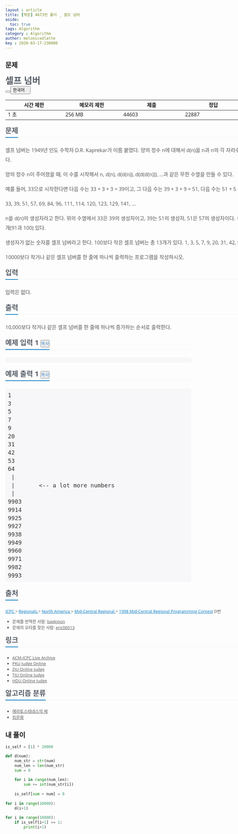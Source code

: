 ```yaml
---
layout : article
title: [백준] 4673번 풀이 _ 셀프 넘버
aside:
  toc: true
tags: Algorithm
category : Algorithm
author: melonicedlatte  
key : 2020-03-17-230800
---  
```


## 문제

<div class="col-md-12" style="width: 1170px; color: rgb(51, 51, 51); font-family: &quot;Open Sans&quot;, &quot;Apple SD Gothic Neo&quot;, &quot;Noto Sans CJK KR&quot;, &quot;Noto Sans KR&quot;, 나눔바른고딕, 나눔고딕, 맑은고딕, &quot;Helvetica Neue&quot;, Helvetica, Arial, sans-serif; font-size: 13px; border-radius: 0px !important;"><div class="page-header" style="border-radius: 0px !important;"><h1 style="margin-top: 5px; font-size: 28px; line-height: 35px; color: rgb(88, 95, 105); text-shadow: none; border-radius: 0px !important; font-family: &quot;Open Sans&quot;, &quot;Apple SD Gothic Neo&quot;, &quot;Noto Sans CJK KR&quot;, &quot;Noto Sans KR&quot;, 나눔바른고딕, 나눔고딕, 맑은고딕, &quot;Helvetica Neue&quot;, Helvetica, Arial, sans-serif !important;"><span id="problem_title" class="" style="border-radius: 0px !important;">셀프 넘버</span><div class="btn-group pull-right problem-button" style="border-radius: 0px !important;"><button class="btn btn-default" type="button" id="favorite_button" data-favorite="0" style="line-height: 1.42857; box-shadow: none; font-family: &quot;Open Sans&quot;, &quot;Apple SD Gothic Neo&quot;, &quot;Noto Sans CJK KR&quot;, &quot;Noto Sans KR&quot;, 나눔바른고딕, 나눔고딕, 맑은고딕, &quot;Helvetica Neue&quot;, Helvetica, Arial, sans-serif !important; outline: 0px !important;"><span class="glyphicon glyphicon-star-empty" id="favorite_image" style="border-radius: 0px !important;"></span></button><button type="button" class="btn btn-default dropdown-toggle" data-toggle="dropdown" href="#" id="lang-select-button" style="line-height: 1.42857; box-shadow: none; font-family: &quot;Open Sans&quot;, &quot;Apple SD Gothic Neo&quot;, &quot;Noto Sans CJK KR&quot;, &quot;Noto Sans KR&quot;, 나눔바른고딕, 나눔고딕, 맑은고딕, &quot;Helvetica Neue&quot;, Helvetica, Arial, sans-serif !important; outline: 0px !important;"><span class="lang-select-text" style="border-radius: 0px !important;">한국어&nbsp;</span>&nbsp;&nbsp;<span class="caret" style="border-top-style: solid; border-radius: 0px !important;"></span></button></div></h1></div></div><div class="col-md-12" style="width: 1170px; color: rgb(51, 51, 51); font-family: &quot;Open Sans&quot;, &quot;Apple SD Gothic Neo&quot;, &quot;Noto Sans CJK KR&quot;, &quot;Noto Sans KR&quot;, 나눔바른고딕, 나눔고딕, 맑은고딕, &quot;Helvetica Neue&quot;, Helvetica, Arial, sans-serif; font-size: 13px; border-radius: 0px !important;"><div class="table-responsive" style="border-radius: 0px !important;"><table class="table" id="problem-info" style="width: 1140px; border-radius: 0px !important;"><thead style="border-radius: 0px !important;"><tr style="border-radius: 0px !important;"><th style="line-height: 1.42857; border-bottom: none; width: 183px; border-radius: 0px !important;">시간 제한</th><th style="line-height: 1.42857; border-bottom: none; width: 183px; border-radius: 0px !important;">메모리 제한</th><th style="line-height: 1.42857; border-bottom: none; width: 194px; border-radius: 0px !important;">제출</th><th style="line-height: 1.42857; border-bottom: none; width: 194px; border-radius: 0px !important;">정답</th><th style="line-height: 1.42857; border-bottom: none; width: 193px; border-radius: 0px !important;">맞은 사람</th><th style="line-height: 1.42857; border-bottom: none; width: 193px; border-radius: 0px !important;">정답 비율</th></tr></thead><tbody style="border-radius: 0px !important;"><tr style="border-radius: 0px !important;"><td style="line-height: 1.42857; border-radius: 0px !important;">1 초</td><td style="line-height: 1.42857; border-radius: 0px !important;">256 MB</td><td style="line-height: 1.42857; border-radius: 0px !important;">44603</td><td style="line-height: 1.42857; border-radius: 0px !important;">22887</td><td style="line-height: 1.42857; border-radius: 0px !important;">18512</td><td style="line-height: 1.42857; border-radius: 0px !important;">51.792%</td></tr></tbody></table></div></div><div id="problem-body" style="color: rgb(51, 51, 51); font-family: &quot;Open Sans&quot;, &quot;Apple SD Gothic Neo&quot;, &quot;Noto Sans CJK KR&quot;, &quot;Noto Sans KR&quot;, 나눔바른고딕, 나눔고딕, 맑은고딕, &quot;Helvetica Neue&quot;, Helvetica, Arial, sans-serif; font-size: 13px; border-radius: 0px !important;"><div class="col-md-12" style="width: 1170px; border-radius: 0px !important;"><section id="description" style="border-radius: 0px !important;"><div class="headline" style="margin: 10px 0px 25px; border-bottom: 1px dotted rgb(228, 233, 240); border-radius: 0px !important;"><h2 style="line-height: 33px; color: rgb(88, 95, 105); margin-top: 0px; margin-bottom: -2px; font-size: 22px; text-shadow: none; padding-bottom: 5px; display: inline-block; border-bottom: 2px solid rgb(0, 118, 192); border-radius: 0px !important; font-family: &quot;Open Sans&quot;, &quot;Apple SD Gothic Neo&quot;, &quot;Noto Sans CJK KR&quot;, &quot;Noto Sans KR&quot;, 나눔바른고딕, 나눔고딕, 맑은고딕, &quot;Helvetica Neue&quot;, Helvetica, Arial, sans-serif !important;">문제</h2></div><div id="problem_description" style="font-size: medium; line-height: 30px; border-radius: 0px !important;"><p style="color: rgb(85, 85, 85); border-radius: 0px !important;">셀프 넘버는 1949년 인도 수학자 D.R. Kaprekar가 이름 붙였다. 양의 정수 n에 대해서 d(n)을 n과 n의 각 자리수를 더하는 함수라고 정의하자. 예를 들어, d(75) = 75+7+5 = 87이다.</p><p style="color: rgb(85, 85, 85); border-radius: 0px !important;">양의 정수 n이 주어졌을 때, 이 수를 시작해서 n, d(n), d(d(n)), d(d(d(n))), ...과 같은 무한 수열을 만들 수 있다.&nbsp;</p><p style="color: rgb(85, 85, 85); border-radius: 0px !important;">예를 들어, 33으로 시작한다면 다음 수는 33 + 3 + 3 = 39이고, 그 다음 수는 39 + 3 + 9 = 51, 다음 수는 51 + 5 + 1 = 57이다. 이런식으로 다음과 같은 수열을 만들 수 있다.</p><p style="color: rgb(85, 85, 85); border-radius: 0px !important;">33, 39, 51, 57, 69, 84, 96, 111, 114, 120, 123, 129, 141, ...</p><p style="color: rgb(85, 85, 85); border-radius: 0px !important;">n을 d(n)의 생성자라고 한다. 위의 수열에서 33은 39의 생성자이고, 39는 51의 생성자, 51은 57의 생성자이다. 생성자가 한 개보다 많은 경우도 있다. 예를 들어, 101은 생성자가 2개(91과 100) 있다.&nbsp;</p><p style="color: rgb(85, 85, 85); border-radius: 0px !important;">생성자가 없는 숫자를 셀프 넘버라고 한다. 100보다 작은 셀프 넘버는 총 13개가 있다. 1, 3, 5, 7, 9, 20, 31, 42, 53, 64, 75, 86, 97</p><p style="color: rgb(85, 85, 85); border-radius: 0px !important;">10000보다 작거나 같은 셀프 넘버를 한 줄에 하나씩 출력하는 프로그램을 작성하시오.</p></div></section></div><div class="col-md-12" style="width: 1170px; border-radius: 0px !important;"><section id="input" style="border-radius: 0px !important;"><div class="headline" style="margin: 10px 0px 25px; border-bottom: 1px dotted rgb(228, 233, 240); border-radius: 0px !important;"><h2 style="line-height: 33px; color: rgb(88, 95, 105); margin-top: 0px; margin-bottom: -2px; font-size: 22px; text-shadow: none; padding-bottom: 5px; display: inline-block; border-bottom: 2px solid rgb(0, 118, 192); border-radius: 0px !important; font-family: &quot;Open Sans&quot;, &quot;Apple SD Gothic Neo&quot;, &quot;Noto Sans CJK KR&quot;, &quot;Noto Sans KR&quot;, 나눔바른고딕, 나눔고딕, 맑은고딕, &quot;Helvetica Neue&quot;, Helvetica, Arial, sans-serif !important;">입력</h2></div><div id="problem_input" style="font-size: medium; line-height: 30px; border-radius: 0px !important;"><p style="color: rgb(85, 85, 85); border-radius: 0px !important;">입력은 없다.</p></div></section></div><div class="col-md-12" style="width: 1170px; border-radius: 0px !important;"><section id="output" style="border-radius: 0px !important;"><div class="headline" style="margin: 10px 0px 25px; border-bottom: 1px dotted rgb(228, 233, 240); border-radius: 0px !important;"><h2 style="line-height: 33px; color: rgb(88, 95, 105); margin-top: 0px; margin-bottom: -2px; font-size: 22px; text-shadow: none; padding-bottom: 5px; display: inline-block; border-bottom: 2px solid rgb(0, 118, 192); border-radius: 0px !important; font-family: &quot;Open Sans&quot;, &quot;Apple SD Gothic Neo&quot;, &quot;Noto Sans CJK KR&quot;, &quot;Noto Sans KR&quot;, 나눔바른고딕, 나눔고딕, 맑은고딕, &quot;Helvetica Neue&quot;, Helvetica, Arial, sans-serif !important;">출력</h2></div><div id="problem_output" style="font-size: medium; line-height: 30px; border-radius: 0px !important;"><p style="color: rgb(85, 85, 85); border-radius: 0px !important;">10,000보다 작거나 같은 셀프 넘버를 한 줄에 하나씩 증가하는 순서로 출력한다.</p></div></section></div><div class="col-md-12" style="width: 1170px; border-radius: 0px !important;"></div><div class="col-md-12" style="width: 1170px; border-radius: 0px !important;"><div class="row" style="border-radius: 0px !important;"><div class="col-md-6" style="width: 585px; border-radius: 0px !important;"><section id="sampleinput1" style="border-radius: 0px !important;"><div class="headline" style="margin: 10px 0px 25px; border-bottom: 1px dotted rgb(228, 233, 240); border-radius: 0px !important;"><h2 style="line-height: 33px; color: rgb(88, 95, 105); margin-top: 0px; margin-bottom: -2px; font-size: 22px; text-shadow: none; padding-bottom: 5px; display: inline-block; border-bottom: 2px solid rgb(0, 118, 192); border-radius: 0px !important; font-family: &quot;Open Sans&quot;, &quot;Apple SD Gothic Neo&quot;, &quot;Noto Sans CJK KR&quot;, &quot;Noto Sans KR&quot;, 나눔바른고딕, 나눔고딕, 맑은고딕, &quot;Helvetica Neue&quot;, Helvetica, Arial, sans-serif !important;">예제 입력 1&nbsp;<button type="button" class="btn btn-link copy-button" data-clipboard-target="#sample-input-1" style="line-height: 1.42857; color: rgb(66, 139, 202); padding: 0px; font-family: &quot;Open Sans&quot;, &quot;Apple SD Gothic Neo&quot;, &quot;Noto Sans CJK KR&quot;, &quot;Noto Sans KR&quot;, 나눔바른고딕, 나눔고딕, 맑은고딕, &quot;Helvetica Neue&quot;, Helvetica, Arial, sans-serif !important; outline: 0px !important;">복사</button></h2></div><pre class="sampledata" id="sample-input-1" style="border-radius: 5px; overflow-x: scroll; font-family: Menlo, Monaco, &quot;Source Code Pro&quot;, consolas, monospace; font-size: 18px; padding: 8px; line-height: 1.42857; word-break: normal; overflow-wrap: normal; background-color: rgb(247, 247, 249); border-color: rgb(225, 225, 232);"></pre></section></div><div class="col-md-6" style="width: 585px; border-radius: 0px !important;"><section id="sampleoutput1" style="border-radius: 0px !important;"><div class="headline" style="margin: 10px 0px 25px; border-bottom: 1px dotted rgb(228, 233, 240); border-radius: 0px !important;"><h2 style="line-height: 33px; color: rgb(88, 95, 105); margin-top: 0px; margin-bottom: -2px; font-size: 22px; text-shadow: none; padding-bottom: 5px; display: inline-block; border-bottom: 2px solid rgb(0, 118, 192); border-radius: 0px !important; font-family: &quot;Open Sans&quot;, &quot;Apple SD Gothic Neo&quot;, &quot;Noto Sans CJK KR&quot;, &quot;Noto Sans KR&quot;, 나눔바른고딕, 나눔고딕, 맑은고딕, &quot;Helvetica Neue&quot;, Helvetica, Arial, sans-serif !important;">예제 출력 1&nbsp;<button type="button" class="btn btn-link copy-button" data-clipboard-target="#sample-output-1" style="line-height: 1.42857; color: rgb(66, 139, 202); padding: 0px; font-family: &quot;Open Sans&quot;, &quot;Apple SD Gothic Neo&quot;, &quot;Noto Sans CJK KR&quot;, &quot;Noto Sans KR&quot;, 나눔바른고딕, 나눔고딕, 맑은고딕, &quot;Helvetica Neue&quot;, Helvetica, Arial, sans-serif !important; outline: 0px !important;">복사</button></h2></div><pre class="sampledata" id="sample-output-1" style="border-radius: 5px; overflow-x: scroll; font-family: Menlo, Monaco, &quot;Source Code Pro&quot;, consolas, monospace; font-size: 18px; padding: 8px; line-height: 1.42857; word-break: normal; overflow-wrap: normal; background-color: rgb(247, 247, 249); border-color: rgb(225, 225, 232);">1
3
5
7
9
20
31
42
53
64
 |
 |       &lt;-- a lot more numbers
 |
9903
9914
9925
9927
9938
9949
9960
9971
9982
9993
</pre></section></div></div></div><div class="col-md-12" style="width: 1170px; border-radius: 0px !important;"></div></div><div class="col-md-12" style="width: 1170px; color: rgb(51, 51, 51); font-family: &quot;Open Sans&quot;, &quot;Apple SD Gothic Neo&quot;, &quot;Noto Sans CJK KR&quot;, &quot;Noto Sans KR&quot;, 나눔바른고딕, 나눔고딕, 맑은고딕, &quot;Helvetica Neue&quot;, Helvetica, Arial, sans-serif; font-size: 13px; border-radius: 0px !important;"><section id="source" style="border-radius: 0px !important;"><div class="headline" style="margin: 10px 0px 25px; border-bottom: 1px dotted rgb(228, 233, 240); border-radius: 0px !important;"><h2 style="line-height: 33px; color: rgb(88, 95, 105); margin-top: 0px; margin-bottom: -2px; font-size: 22px; text-shadow: none; padding-bottom: 5px; display: inline-block; border-bottom: 2px solid rgb(0, 118, 192); border-radius: 0px !important; font-family: &quot;Open Sans&quot;, &quot;Apple SD Gothic Neo&quot;, &quot;Noto Sans CJK KR&quot;, &quot;Noto Sans KR&quot;, 나눔바른고딕, 나눔고딕, 맑은고딕, &quot;Helvetica Neue&quot;, Helvetica, Arial, sans-serif !important;">출처</h2></div><p style="color: rgb(85, 85, 85); border-radius: 0px !important;"><a href="https://www.acmicpc.net/category/1" style="background-image: initial; background-position: 0px 0px; background-size: initial; background-repeat: initial; background-attachment: initial; background-origin: initial; background-clip: initial; color: rgb(0, 118, 192); border-radius: 0px !important; outline: 0px !important;">ICPC&nbsp;</a>&gt;&nbsp;<a href="https://www.acmicpc.net/category/7" style="background-image: initial; background-position: 0px 0px; background-size: initial; background-repeat: initial; background-attachment: initial; background-origin: initial; background-clip: initial; color: rgb(0, 118, 192); border-radius: 0px !important; outline: 0px !important;">Regionals&nbsp;</a>&gt;&nbsp;<a href="https://www.acmicpc.net/category/8" style="background-image: initial; background-position: 0px 0px; background-size: initial; background-repeat: initial; background-attachment: initial; background-origin: initial; background-clip: initial; color: rgb(0, 118, 192); border-radius: 0px !important; outline: 0px !important;">North America&nbsp;</a>&gt;&nbsp;<a href="https://www.acmicpc.net/category/37" style="background-image: initial; background-position: 0px 0px; background-size: initial; background-repeat: initial; background-attachment: initial; background-origin: initial; background-clip: initial; color: rgb(0, 118, 192); border-radius: 0px !important; outline: 0px !important;">Mid-Central Regional&nbsp;</a>&gt;&nbsp;<a href="https://www.acmicpc.net/category/detail/154" style="background-image: initial; background-position: 0px 0px; background-size: initial; background-repeat: initial; background-attachment: initial; background-origin: initial; background-clip: initial; color: rgb(0, 118, 192); border-radius: 0px !important; outline: 0px !important;">1998 Mid-Central Regional Programming Contest</a>&nbsp;D번</p><ul style="border-radius: 0px !important;"><li style="color: rgb(85, 85, 85); border-radius: 0px !important;">문제를 번역한 사람:&nbsp;<a href="https://www.acmicpc.net/user/baekjoon" style="background-image: initial; background-position: 0px 0px; background-size: initial; background-repeat: initial; background-attachment: initial; background-origin: initial; background-clip: initial; color: rgb(85, 85, 85); border-radius: 0px !important; outline: 0px !important;">baekjoon</a></li><li style="color: rgb(85, 85, 85); border-radius: 0px !important;">문제의 오타를 찾은 사람:&nbsp;<a href="https://www.acmicpc.net/user/eric00513" style="background-image: initial; background-position: 0px 0px; background-size: initial; background-repeat: initial; background-attachment: initial; background-origin: initial; background-clip: initial; color: rgb(85, 85, 85); border-radius: 0px !important; outline: 0px !important;">eric00513</a></li></ul></section></div><div class="col-md-12" style="width: 1170px; color: rgb(51, 51, 51); font-family: &quot;Open Sans&quot;, &quot;Apple SD Gothic Neo&quot;, &quot;Noto Sans CJK KR&quot;, &quot;Noto Sans KR&quot;, 나눔바른고딕, 나눔고딕, 맑은고딕, &quot;Helvetica Neue&quot;, Helvetica, Arial, sans-serif; font-size: 13px; border-radius: 0px !important;"><section id="problem_link" style="border-radius: 0px !important;"><div class="headline" style="margin: 10px 0px 25px; border-bottom: 1px dotted rgb(228, 233, 240); border-radius: 0px !important;"><h2 style="line-height: 33px; color: rgb(88, 95, 105); margin-top: 0px; margin-bottom: -2px; font-size: 22px; text-shadow: none; padding-bottom: 5px; display: inline-block; border-bottom: 2px solid rgb(0, 118, 192); border-radius: 0px !important; font-family: &quot;Open Sans&quot;, &quot;Apple SD Gothic Neo&quot;, &quot;Noto Sans CJK KR&quot;, &quot;Noto Sans KR&quot;, 나눔바른고딕, 나눔고딕, 맑은고딕, &quot;Helvetica Neue&quot;, Helvetica, Arial, sans-serif !important;">링크</h2></div><ul style="border-radius: 0px !important;"><li style="color: rgb(85, 85, 85); border-radius: 0px !important;"><a href="https://icpcarchive.ecs.baylor.edu/index.php?option=com_onlinejudge&amp;Itemid=8&amp;page=show_problem&amp;problem=3327" rel="nofollow" style="background-image: initial; background-position: 0px 0px; background-size: initial; background-repeat: initial; background-attachment: initial; background-origin: initial; background-clip: initial; color: rgb(85, 85, 85); border-radius: 0px !important; outline: 0px !important;">ACM-ICPC Live Archive</a></li><li style="color: rgb(85, 85, 85); border-radius: 0px !important;"><a href="http://poj.org/problem?id=1316" rel="nofollow" style="background-image: initial; background-position: 0px 0px; background-size: initial; background-repeat: initial; background-attachment: initial; background-origin: initial; background-clip: initial; color: rgb(85, 85, 85); border-radius: 0px !important; outline: 0px !important;">PKU Judge Online</a></li><li style="color: rgb(85, 85, 85); border-radius: 0px !important;"><a href="http://acm.zju.edu.cn/onlinejudge/showProblem.do?problemCode=1180" rel="nofollow" style="background-image: initial; background-position: 0px 0px; background-size: initial; background-repeat: initial; background-attachment: initial; background-origin: initial; background-clip: initial; color: rgb(85, 85, 85); border-radius: 0px !important; outline: 0px !important;">ZJU Online Judge</a></li><li style="color: rgb(85, 85, 85); border-radius: 0px !important;"><a href="http://acm.tju.edu.cn/toj/showp1730.html" rel="nofollow" style="background-image: initial; background-position: 0px 0px; background-size: initial; background-repeat: initial; background-attachment: initial; background-origin: initial; background-clip: initial; color: rgb(85, 85, 85); border-radius: 0px !important; outline: 0px !important;">TJU Online Judge</a></li><li style="color: rgb(85, 85, 85); border-radius: 0px !important;"><a href="http://acm.hdu.edu.cn/showproblem.php?pid=1128" rel="nofollow" style="background-image: initial; background-position: 0px 0px; background-size: initial; background-repeat: initial; background-attachment: initial; background-origin: initial; background-clip: initial; color: rgb(85, 85, 85); border-radius: 0px !important; outline: 0px !important;">HDU Online Judge</a></li></ul></section></div><div class="col-md-12" style="width: 1170px; color: rgb(51, 51, 51); font-family: &quot;Open Sans&quot;, &quot;Apple SD Gothic Neo&quot;, &quot;Noto Sans CJK KR&quot;, &quot;Noto Sans KR&quot;, 나눔바른고딕, 나눔고딕, 맑은고딕, &quot;Helvetica Neue&quot;, Helvetica, Arial, sans-serif; font-size: 13px; border-radius: 0px !important;"><section id="problem_tags" style="border-radius: 0px !important;"><div class="headline" style="margin: 10px 0px 25px; border-bottom: 1px dotted rgb(228, 233, 240); border-radius: 0px !important;"><h2 style="line-height: 33px; color: rgb(88, 95, 105); margin-top: 0px; margin-bottom: -2px; font-size: 22px; text-shadow: none; padding-bottom: 5px; display: inline-block; border-bottom: 2px solid rgb(0, 118, 192); border-radius: 0px !important; font-family: &quot;Open Sans&quot;, &quot;Apple SD Gothic Neo&quot;, &quot;Noto Sans CJK KR&quot;, &quot;Noto Sans KR&quot;, 나눔바른고딕, 나눔고딕, 맑은고딕, &quot;Helvetica Neue&quot;, Helvetica, Arial, sans-serif !important;">알고리즘 분류</h2></div><p style="color: rgb(85, 85, 85); border-radius: 0px !important;"></p><div class="spoiler" style="border-radius: 0px !important;"><ul class="spoiler-list" style="border-radius: 0px !important;"><li style="color: rgb(85, 85, 85); border-radius: 0px !important;"><a href="https://www.acmicpc.net/problem/tag/%EC%97%90%EB%9D%BC%ED%86%A0%EC%8A%A4%ED%85%8C%EB%84%A4%EC%8A%A4%EC%9D%98%20%EC%B2%B4" class="spoiler-link" style="background-image: initial; background-position: 0px 0px; background-size: initial; background-repeat: initial; background-attachment: initial; background-origin: initial; background-clip: initial; color: rgb(85, 85, 85); border-radius: 0px !important; outline: 0px !important;">에라토스테네스의 체</a></li><li style="color: rgb(85, 85, 85); border-radius: 0px !important;"><a href="https://www.acmicpc.net/problem/tag/%EC%9E%85%EB%AC%B8%EC%9A%A9" class="spoiler-link" style="background-image: initial; background-position: 0px 0px; background-size: initial; background-repeat: initial; background-attachment: initial; background-origin: initial; background-clip: initial; color: rgb(85, 85, 85); border-radius: 0px !important; outline: 0px !important;">입문용</a></li></ul></div></section></div>

## 내 풀이

~~~python
is_self = [1] * 20000

def d(num):
    num_str = str(num)
    num_len = len(num_str)
    sum = 0
    
    for i in range(num_len):
        sum += int(num_str[i]) 
        
    is_self[sum + num] = 0
    
for i in range(10000):
    d(i+1)
    
for i in range(10000):
    if is_self[i+1] == 1:
        print(i+1)
~~~
